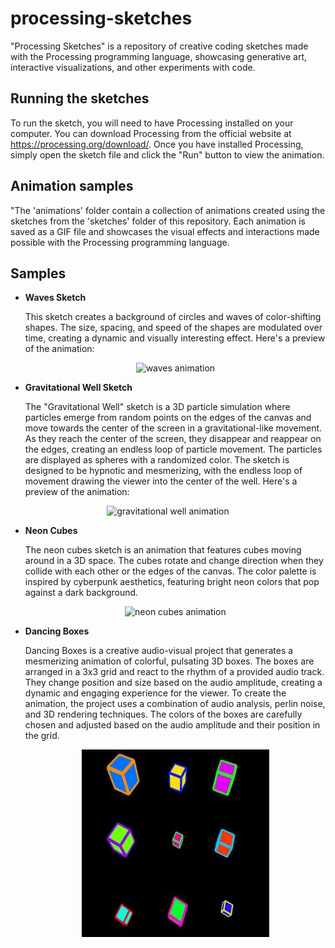 # processing-sketches
"Processing Sketches" is a repository of creative coding sketches made with the Processing programming language, showcasing generative art, interactive visualizations, and other experiments with code.

## Running the sketches
To run the sketch, you will need to have Processing installed on your computer.
You can download Processing from the official website at https://processing.org/download/. Once you have installed Processing, simply open the sketch file and click the "Run" button to view the animation.

## Animation samples
"The 'animations' folder contain a collection of animations created using the sketches from the 'sketches' folder of this repository. Each animation is saved as a GIF file and showcases the visual effects and interactions made possible with the Processing programming language.

## Samples
- **Waves Sketch**
  
  This sketch creates a background of circles and waves of color-shifting shapes. The size, spacing, and speed of the shapes are modulated over time, creating a dynamic   and visually interesting effect.
  Here's a preview of the animation:
  <p align="center">
    <img src="animations/waves.gif" width="300" height="300" alt="waves animation">
  </p>
  
 - **Gravitational Well Sketch**
  
    The "Gravitational Well" sketch is a 3D particle simulation where particles emerge from random points on the edges of the canvas and move towards the center of the       screen in a gravitational-like movement. As they reach the center of the screen, they disappear and reappear on the edges, creating an endless loop of particle   movement. The particles are displayed as spheres with a randomized color. The sketch is designed to be hypnotic and mesmerizing, with the endless loop of movement drawing the viewer into the center of the well.
    Here's a preview of the animation:
  
  <p align="center">
    <img src="animations/gravitational-well.gif" width="300" height="300" alt="gravitational well animation">
  </p>
  
  - **Neon Cubes**
  
    The neon cubes sketch is an animation that features cubes moving around in a 3D space. The cubes rotate and   change direction when they collide with each other or the edges of the canvas. The color palette is inspired by cyberpunk aesthetics, featuring bright neon colors that pop against a dark background.
    <p align="center">
      <img src="animations/neon-cubes.gif" width="300" height="300" alt="neon cubes animation">
    </p>
	
  - **Dancing Boxes**
  
    Dancing Boxes is a creative audio-visual project that generates a mesmerizing animation of colorful, pulsating 3D boxes. The boxes are arranged in a 3x3 grid and react to the rhythm of a provided audio track. They change position and size based on the audio amplitude, creating a dynamic and engaging experience for the viewer.
	To create the animation, the project uses a combination of audio analysis, perlin noise, and 3D rendering techniques. The colors of the boxes are carefully chosen and adjusted based on the audio amplitude and their position in the grid.
    <p align="center">
	<a href="https://www.youtube.com/watch?v=VuQzvPF5nMU" target="_blank">
  		<img src="sketches/dancing_boxes/dancing-boxes-thumbnail.jpg" alt="Dancing Boxes Video Preview" width="300" height="300">
	</a>
    </p>
